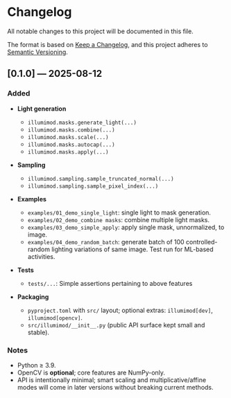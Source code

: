 # Changelog
All notable changes to this project will be documented in this file.

The format is based on [Keep a Changelog](https://keepachangelog.com/en/1.1.0/),
and this project adheres to [Semantic Versioning](https://semver.org/spec/v2.0.0.html).


## [0.1.0] — 2025-08-12
### Added
- **Light generation**
  - `illumimod.masks.generate_light(...)`
  - `illumimod.masks.combine(...)`
  - `illumimod.masks.scale(...)`
  - `illumimod.masks.autocap(...)`
  - `illumimod.masks.apply(...)`

- **Sampling**
  - `illumimod.sampling.sample_truncated_normal(...)`
  - `illumimod.sampling.sample_pixel_index(...)`

- **Examples**
  - `examples/01_demo_single_light`: single light to mask generation.
  - `examples/02_demo_combine masks`: combine multiple light masks.
  - `examples/03_demo_simple_apply`: apply single mask, unnormalized, to image.
  - `examples/04_demo_random_batch`: generate batch of 100 controlled-random lighting variations of same image. Test run for ML-based activities.

- **Tests**
  - `tests/...`: Simple assertions pertaining to above features

- **Packaging**
  - `pyproject.toml` with `src/` layout; optional extras: `illumimod[dev]`, `illumimod[opencv]`.
  - `src/illumimod/__init__.py` (public API surface kept small and stable).

### Notes
- Python ≥ 3.9.
- OpenCV is **optional**; core features are NumPy-only.
- API is intentionally minimal; smart scaling and multiplicative/affine modes will come in later versions without breaking current methods.

